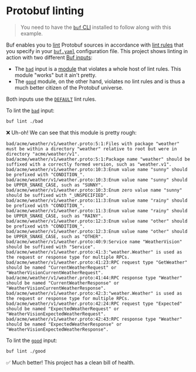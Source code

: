 # Protobuf linting

> You need to have the [`buf` CLI][install] installed to follow along with this example.

Buf enables you to [lint] Protobuf sources in accordance with [lint rules][rules] that you specify in your [`buf.yaml`][buf-yaml] configuration file. This project shows linting in action with two different [Buf inputs][inputs]:

* The [`bad`](./bad) input is a [module] that violates a whole host of lint rules. This module "works" but it ain't pretty.
* The [`good`](./good) module, on the other hand, violates no lint rules and is thus a much better citizen of the Protobuf universe.

Both inputs use the [`DEFAULT`][default] lint rules.

To lint the [`bad`](./bad) input:

```sh
buf lint ./bad
```

❌  Uh-oh! We can see that this module is pretty rough:

```
bad/acme/weather/v1/weather.proto:5:1:Files with package "weather" must be within a directory "weather" relative to root but were in directory "acme/weather/v1".
bad/acme/weather/v1/weather.proto:5:1:Package name "weather" should be suffixed with a correctly formed version, such as "weather.v1".
bad/acme/weather/v1/weather.proto:10:3:Enum value name "sunny" should be prefixed with "CONDITION_".
bad/acme/weather/v1/weather.proto:10:3:Enum value name "sunny" should be UPPER_SNAKE_CASE, such as "SUNNY".
bad/acme/weather/v1/weather.proto:10:3:Enum zero value name "sunny" should be suffixed with "_UNSPECIFIED".
bad/acme/weather/v1/weather.proto:11:3:Enum value name "rainy" should be prefixed with "CONDITION_".
bad/acme/weather/v1/weather.proto:11:3:Enum value name "rainy" should be UPPER_SNAKE_CASE, such as "RAINY".
bad/acme/weather/v1/weather.proto:12:3:Enum value name "other" should be prefixed with "CONDITION_".
bad/acme/weather/v1/weather.proto:12:3:Enum value name "other" should be UPPER_SNAKE_CASE, such as "OTHER".
bad/acme/weather/v1/weather.proto:40:9:Service name "WeatherVision" should be suffixed with "Service".
bad/acme/weather/v1/weather.proto:41:3:"weather.Weather" is used as the request or response type for multiple RPCs.
bad/acme/weather/v1/weather.proto:41:23:RPC request type "GetWeather" should be named "CurrentWeatherRequest" or "WeatherVisionCurrentWeatherRequest".
bad/acme/weather/v1/weather.proto:41:44:RPC response type "Weather" should be named "CurrentWeatherResponse" or "WeatherVisionCurrentWeatherResponse".
bad/acme/weather/v1/weather.proto:42:3:"weather.Weather" is used as the request or response type for multiple RPCs.
bad/acme/weather/v1/weather.proto:42:24:RPC request type "Expected" should be named "ExpectedWeatherRequest" or "WeatherVisionExpectedWeatherRequest".
bad/acme/weather/v1/weather.proto:42:43:RPC response type "Weather" should be named "ExpectedWeatherResponse" or "WeatherVisionExpectedWeatherResponse".
```

To lint the [`good`](./good) input:

```sh
buf lint ./good
```

✅  Much better! This project has a clean bill of health.

[buf-yaml]: https://docs.buf.build/configuration/v1/buf-yaml
[default]: https://docs.buf.build/lint/rules#default
[inputs]: https://docs.buf.build/reference/inputs
[install]: https://docs.buf.build/installation
[jsonl]: https://jsonlines.org
[lint]: https://docs.buf.build/lint
[module]: https://docs.buf.build/bsr/overview#modules
[rules]: https://docs.buf.build/lint/rules
